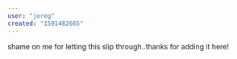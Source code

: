 ```yaml
---
user: "joreg"
created: "1591482665"
---
```


shame on me for letting this slip through..thanks for adding it here!
